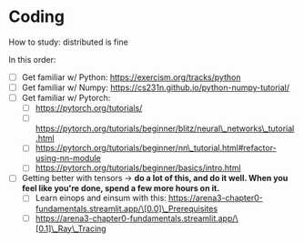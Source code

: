 # Coding

How to study: distributed is fine

In this order:

* [ ] Get familiar w/ Python: https://exercism.org/tracks/python
* [ ] Get familiar w/ Numpy: https://cs231n.github.io/python-numpy-tutorial/
* [ ] Get familiar w/ Pytorch:
  * [ ] https://pytorch.org/tutorials/
  * [ ] https://pytorch.org/tutorials/beginner/blitz/neural\_networks\_tutorial.html
  * [ ] https://pytorch.org/tutorials/beginner/nn\_tutorial.html#refactor-using-nn-module
  * [ ] https://pytorch.org/tutorials/beginner/basics/intro.html
* [ ] Getting better with tensors -> **do a lot of this, and do it well. When you feel like you're done, spend a few more hours on it.**&#x20;
  * [ ] Learn einops and einsum with this: https://arena3-chapter0-fundamentals.streamlit.app/\[0.0]\_Prerequisites
  * [ ] https://arena3-chapter0-fundamentals.streamlit.app/\[0.1]\_Ray\_Tracing
